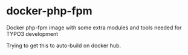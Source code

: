 # docker-php-fpm
Docker php-fpm image with some extra modules and tools needed for TYPO3 development

Trying to get this to auto-build on docker hub.
